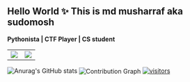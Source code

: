## Hello World ✨ This is md musharraf aka sudomosh
**Pythonista | CTF Player |  CS student**


<table><tr><td><img src="https://github-readme-stats.vercel.app/api/top-langs/?username=robin025&layout=compact&theme=dark&show_icons=true"/></td><td><img src="http://github-readme-streak-stats.herokuapp.com?user=robin025&theme=dark"/></td></tr></table>


![Anurag's GitHub stats](https://github-readme-stats.vercel.app/api?username=robin025&include_all_commits=true&theme=dark&show_icons=true)
<img src="https://activity-graph.herokuapp.com/graph?username=robin025&theme=react-dark" alt="Contribution Graph" align="center" />
[![visitors](https://visitor-badge.laobi.icu/badge?page_id=robin025.robin025)](https://github.com/robin025)
